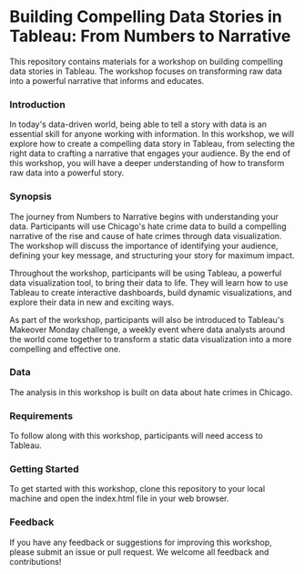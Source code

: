 # Building Compelling Data Stories in Tableau: From Numbers to Narrative #
This repository contains materials for a workshop on building compelling data stories in Tableau. The workshop focuses on transforming raw data into a powerful narrative that informs and educates. 

### Introduction
In today's data-driven world, being able to tell a story with data is an essential skill for anyone working with information. In this workshop, we will explore how to create a compelling data story in Tableau, from selecting the right data to crafting a narrative that engages your audience. By the end of this workshop, you will have a deeper understanding of how to transform raw data into a powerful story.

### Synopsis
The journey from Numbers to Narrative begins with understanding your data. Participants will use Chicago's hate crime data to build a compelling narrative of the rise and cause of hate crimes through data visualization. The workshop will discuss the importance of identifying your audience, defining your key message, and structuring your story for maximum impact.

Throughout the workshop, participants will be using Tableau, a powerful data visualization tool, to bring their data to life. They will learn how to use Tableau to create interactive dashboards, build dynamic visualizations, and explore their data in new and exciting ways.

As part of the workshop, participants will also be introduced to Tableau's Makeover Monday challenge, a weekly event where data analysts around the world come together to transform a static data visualization into a more compelling and effective one.

### Data
The analysis in this workshop is built on data about hate crimes in Chicago.

### Requirements
To follow along with this workshop, participants will need access to Tableau.

### Getting Started
To get started with this workshop, clone this repository to your local machine and open the index.html file in your web browser.

### Feedback
If you have any feedback or suggestions for improving this workshop, please submit an issue or pull request. We welcome all feedback and contributions!
